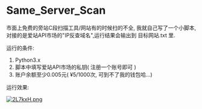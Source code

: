 # Same_Server_Scan
市面上免费的旁站C段扫描工具/网站有的时候扫的不全, 我就自己写了一个小脚本,对接的是爱站API市场的"IP反查域名",运行结果会输出到 目标网站.txt 里.


运行的条件:
  1. Python3.x
  2. 脚本中填写爱站API市场的私钥( 注册一个账号即可 )
  3. 账户余额至少0.005元( ¥5/1000次, 可到不了我的钱包哈...)

运行效果:

[![2L7kxH.png](https://z3.ax1x.com/2021/06/16/2L7kxH.png)](https://imgtu.com/i/2L7kxH)
